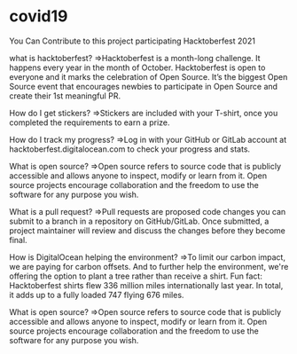 # covid19
You Can Contribute to this project participating Hacktoberfest 2021


what is hacktoberfest?
=>Hacktoberfest is a month-long challenge. It happens every year in the month of October. Hacktoberfest is open to everyone and it marks the celebration of Open Source. It’s the biggest Open Source event that encourages newbies to participate in Open Source and create their 1st meaningful PR.



How do I get stickers?
=>Stickers are included with your T-shirt, once you completed the requirements to earn a prize.


How do I track my progress?
=>Log in with your GitHub or GitLab account at hacktoberfest.digitalocean.com to check your progress and stats.



What is open source? 
=>Open source refers to source code that is publicly accessible and allows anyone to inspect, modify or learn from it. Open source projects encourage collaboration and the freedom to use the software for any purpose you wish.



What is a pull request? 
=>Pull requests are proposed code changes you can submit to a branch in a repository on GitHub/GitLab. Once submitted, a project maintainer will review and discuss the changes before they become final. 



How is DigitalOcean helping the environment? 
=>To limit our carbon impact, we are paying for carbon offsets. And to further help the environment, we're offering the option to plant a tree rather than receive a shirt.
Fun fact: Hacktoberfest shirts flew 336 million miles internationally last year. In total, it adds up to a fully loaded 747 flying 676 miles.



What is open source? 
=>Open source refers to source code that is publicly accessible and allows anyone to inspect, modify or learn from it. Open source projects encourage collaboration and the freedom to use the software for any purpose you wish.



